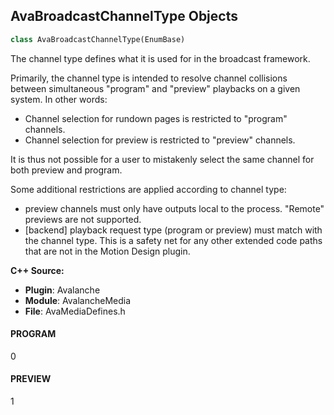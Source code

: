 ## AvaBroadcastChannelType Objects

```python
class AvaBroadcastChannelType(EnumBase)
```

The channel type defines what it is used for in the broadcast framework.

Primarily, the channel type is intended to resolve channel collisions between
simultaneous "program" and "preview" playbacks on a given system. In other words:
- Channel selection for rundown pages is restricted to "program" channels.
- Channel selection for preview is restricted to "preview" channels.

It is thus not possible for a user to mistakenly select the same channel for both preview and program.

Some additional restrictions are applied according to channel type:
- preview channels must only have outputs local to the process. "Remote" previews are not supported.
- [backend] playback request type (program or preview) must match with the channel type. This is a safety
     net for any other extended code paths that are not in the Motion Design plugin.

**C++ Source:**

- **Plugin**: Avalanche
- **Module**: AvalancheMedia
- **File**: AvaMediaDefines.h

<a id="unreal.AvaBroadcastChannelType.PROGRAM"></a>

#### PROGRAM

0

<a id="unreal.AvaBroadcastChannelType.PREVIEW"></a>

#### PREVIEW

1

<a id="unreal.AvaBroadcastChannelState"></a>